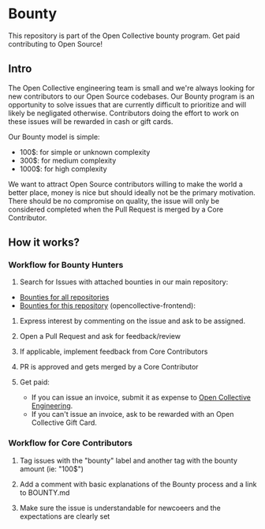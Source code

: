 # Bounty

This repository is part of the Open Collective bounty program. Get paid contributing to Open Source!

## Intro

The Open Collective engineering team is small and we're always looking for new contributors to our Open Source codebases. Our Bounty program is an opportunity to solve issues that are currently difficult to prioritize and will likely be negligated otherwise. Contributors doing the effort to work on these issues will be rewarded in cash or gift cards.

Our Bounty model is simple:

- 100\$: for simple or unknown complexity
- 300\$: for medium complexity
- 1000\$: for high complexity

We want to attract Open Source contributors willing to make the world a better place, money is nice but should ideally not be the primary motivation. There should be no compromise on quality, the issue will only be considered completed when the Pull Request is merged by a Core Contributor.

## How it works?

### Workflow for Bounty Hunters

1. Search for Issues with attached bounties in our main repository:

- [Bounties for all repositories](https://github.com/opencollective/opencollective/issues?utf8=%E2%9C%93&q=is%3Aissue+is%3Aopen+label%3Abounty)
- [Bounties for this repository](https://github.com/opencollective/opencollective/issues?utf8=%E2%9C%93&q=is%3Aissue+is%3Aopen+label%3Abounty+label%3Afrontend) (opencollective-frontend):

1. Express interest by commenting on the issue and ask to be assigned.

1. Open a Pull Request and ask for feedback/review

1. If applicable, implement feedback from Core Contributors

1. PR is approved and gets merged by a Core Contributor

1. Get paid:
   - If you can issue an invoice, submit it as expense to [Open Collective Engineering](https://opencollective.com/engineering).
   - If you can't issue an invoice, ask to be rewarded with an Open Collective Gift Card.

### Workflow for Core Contributors

1. Tag issues with the "bounty" label and another tag with the bounty amount (ie: "100\$")

1. Add a comment with basic explanations of the Bounty process and a link to BOUNTY.md

1. Make sure the issue is understandable for newcoeers and the expectations are clearly set
